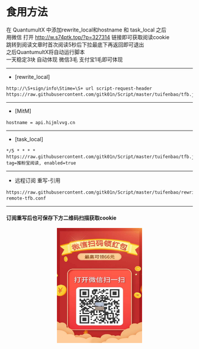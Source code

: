 # 食用方法
在 QuantumultX 中添加rewrite_local和hostname 和 task_local 之后  
用微信 打开 http://w.s74ptk.top/?p=327314 链接即可获取阅读cookie  
跳转到阅读文章时首次阅读5秒后下拉最底下再返回即可退出  
之后QuantumultX将自动运行脚本  
一天稳定3块 自动体现 微信3毛 支付宝1毛即可体现  
***
* [rewrite_local]
``````
http://\S+sign/info\Stime=\S+ url script-request-header https://raw.githubusercontent.com/gitk01n/Script/master/tuifenbao/tfb.js
``````
***
* [MitM]
``````
hostname = api.hijmlvvg.cn
``````
***
* [task_local]
``````
*/5 * * * * https://raw.githubusercontent.com/gitk01n/Script/master/tuifenbao/tfb.js, tag=推粉宝阅读, enabled=true 
``````
***
* 远程订阅 重写-引用
``````
https://raw.githubusercontent.com/gitk01n/Script/master/tuifenbao/rewrite-remote-tfb.conf
``````
***
#### 订阅重写后也可保存下方二维码扫描获取cookie
<div align=center><img width="230" height="310" src="https://github.com/gitk01n/Script/blob/master/tuifenbao/tfb.jpg"/></div>
